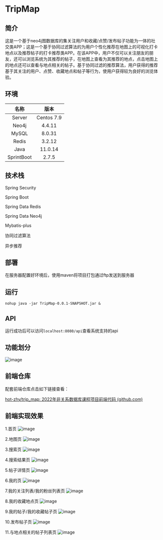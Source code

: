 # TripMap

## 简介

​        这是一个基于neo4j图数据库的集关注用户和收藏/点赞/发布帖子功能为一体的社交类APP；这是一个基于协同过滤算法的为用户个性化推荐在地图上的可视化打卡地点以及推荐帖子的打卡推荐类APP。在该APP中，用户不仅可以关注朋友的朋友，还可以浏览系统为其推荐的帖子，在地图上查看为其推荐的地点，点击地图上的地点还可以查看与地点相关的帖子。基于协同过滤的推荐算法，用户获得的推荐基于其关注的用户、点赞、收藏地点和帖子等行为，使用户获得较为良好的浏览体验。

## 环境

|    名称    |    版本    |
| :--------: | :--------: |
|   Server   | Centos 7.9 |
|   Neo4j    |   4.4.11   |
|   MySQL    |   8.0.31   |
|   Redis    |   3.2.12   |
|    Java    |  11.0.14   |
| SprintBoot |   2.7.5    |

## 技术栈

Spring Security

Spring Boot

Spring Data Redis

Spring Data Neo4j

Mybatis-plus

协同过滤算法

异步推荐

## 部署

在服务器配置好环境后，使用maven将项目打包通过ftp发送到服务器

## 运行

```
nohup java -jar TripMap-0.0.1-SNAPSHOT.jar &
```

## API

运行成功后可以访问`localhost:8080/api`查看系统支持的api

## 功能划分
![image](https://user-images.githubusercontent.com/100272100/209806005-c531a182-31f9-4537-a41b-a8354b5b43c3.png)


## 前端仓库

配套前端仓库点击如下链接查看：

[hot-zhy/trip_map: 2022年非关系数据库课程项目前端代码 (github.com)](https://github.com/hot-zhy/trip_map)

## 前端实现效果

1.首页
![image](https://user-images.githubusercontent.com/100272100/209810016-a9e14cc5-a2ea-4b08-8ee9-ae14cc6a798b.png)

2.地图页
![image](https://user-images.githubusercontent.com/100272100/209810124-eb5e2704-678c-414b-9efe-466a32c1ad83.png)

3.搜索页
![image](https://user-images.githubusercontent.com/100272100/209810154-7ee3be7f-dc27-4a21-8e5f-9b3053963d17.png)

4.搜索结果页
![image](https://user-images.githubusercontent.com/100272100/209810211-67623186-2eb5-4a80-bef6-7f83a6958213.png)

5.帖子详情页
![image](https://user-images.githubusercontent.com/100272100/209810240-7a8b944c-12b6-428a-9857-1f9361fb6e7b.png)

6.我的页
![image](https://user-images.githubusercontent.com/100272100/209810272-f73933a8-91b2-4f0f-8293-659b3435742f.png)

7.我的关注列表/我的粉丝列表页
![image](https://user-images.githubusercontent.com/100272100/209810299-1939eb1b-257a-4a46-b245-57cb49a054d1.png)

8.我的收藏地点页
![image](https://user-images.githubusercontent.com/100272100/209810320-2f184f86-851c-44fc-8e31-0b3bd5f96065.png)

9.我的帖子/我的收藏帖子页
![image](https://user-images.githubusercontent.com/100272100/209810407-291df243-1785-4578-99b6-60c600488a26.png)

10.发布帖子页
![image](https://user-images.githubusercontent.com/100272100/209810435-5cdb7c84-5ee7-485e-b837-eec6701e384a.png)

11.与地点相关的帖子列表页
![image](https://user-images.githubusercontent.com/100272100/209810480-5181fefb-2781-4348-af1f-8dda4060b558.png)

